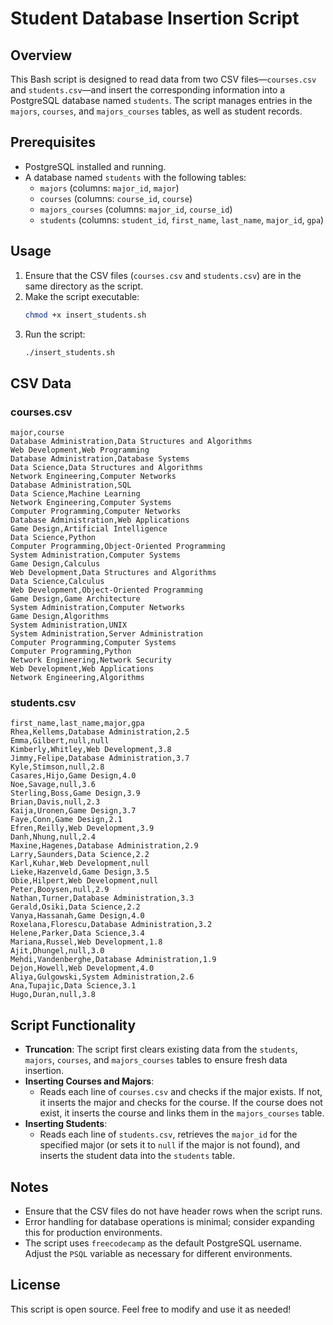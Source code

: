
# Student Database Insertion Script

## Overview
This Bash script is designed to read data from two CSV files—`courses.csv` and `students.csv`—and insert the corresponding information into a PostgreSQL database named `students`. The script manages entries in the `majors`, `courses`, and `majors_courses` tables, as well as student records.

## Prerequisites
- PostgreSQL installed and running.
- A database named `students` with the following tables:
  - `majors` (columns: `major_id`, `major`)
  - `courses` (columns: `course_id`, `course`)
  - `majors_courses` (columns: `major_id`, `course_id`)
  - `students` (columns: `student_id`, `first_name`, `last_name`, `major_id`, `gpa`)
  
## Usage
1. Ensure that the CSV files (`courses.csv` and `students.csv`) are in the same directory as the script.
2. Make the script executable:
   ```bash
   chmod +x insert_students.sh
   ```
3. Run the script:
   ```bash
   ./insert_students.sh
   ```

## CSV Data

### courses.csv
```csv
major,course
Database Administration,Data Structures and Algorithms
Web Development,Web Programming
Database Administration,Database Systems
Data Science,Data Structures and Algorithms
Network Engineering,Computer Networks
Database Administration,SQL
Data Science,Machine Learning
Network Engineering,Computer Systems
Computer Programming,Computer Networks
Database Administration,Web Applications
Game Design,Artificial Intelligence
Data Science,Python
Computer Programming,Object-Oriented Programming
System Administration,Computer Systems
Game Design,Calculus
Web Development,Data Structures and Algorithms
Data Science,Calculus
Web Development,Object-Oriented Programming
Game Design,Game Architecture
System Administration,Computer Networks
Game Design,Algorithms
System Administration,UNIX
System Administration,Server Administration
Computer Programming,Computer Systems
Computer Programming,Python
Network Engineering,Network Security
Web Development,Web Applications
Network Engineering,Algorithms
```

### students.csv
```csv
first_name,last_name,major,gpa
Rhea,Kellems,Database Administration,2.5
Emma,Gilbert,null,null
Kimberly,Whitley,Web Development,3.8
Jimmy,Felipe,Database Administration,3.7
Kyle,Stimson,null,2.8
Casares,Hijo,Game Design,4.0
Noe,Savage,null,3.6
Sterling,Boss,Game Design,3.9
Brian,Davis,null,2.3
Kaija,Uronen,Game Design,3.7
Faye,Conn,Game Design,2.1
Efren,Reilly,Web Development,3.9
Danh,Nhung,null,2.4
Maxine,Hagenes,Database Administration,2.9
Larry,Saunders,Data Science,2.2
Karl,Kuhar,Web Development,null
Lieke,Hazenveld,Game Design,3.5
Obie,Hilpert,Web Development,null
Peter,Booysen,null,2.9
Nathan,Turner,Database Administration,3.3
Gerald,Osiki,Data Science,2.2
Vanya,Hassanah,Game Design,4.0
Roxelana,Florescu,Database Administration,3.2
Helene,Parker,Data Science,3.4
Mariana,Russel,Web Development,1.8
Ajit,Dhungel,null,3.0
Mehdi,Vandenberghe,Database Administration,1.9
Dejon,Howell,Web Development,4.0
Aliya,Gulgowski,System Administration,2.6
Ana,Tupajic,Data Science,3.1
Hugo,Duran,null,3.8
```

## Script Functionality
- **Truncation**: The script first clears existing data from the `students`, `majors`, `courses`, and `majors_courses` tables to ensure fresh data insertion.
- **Inserting Courses and Majors**:
  - Reads each line of `courses.csv` and checks if the major exists. If not, it inserts the major and checks for the course. If the course does not exist, it inserts the course and links them in the `majors_courses` table.
- **Inserting Students**:
  - Reads each line of `students.csv`, retrieves the `major_id` for the specified major (or sets it to `null` if the major is not found), and inserts the student data into the `students` table.

## Notes
- Ensure that the CSV files do not have header rows when the script runs.
- Error handling for database operations is minimal; consider expanding this for production environments.
- The script uses `freecodecamp` as the default PostgreSQL username. Adjust the `PSQL` variable as necessary for different environments.

## License
This script is open source. Feel free to modify and use it as needed!
